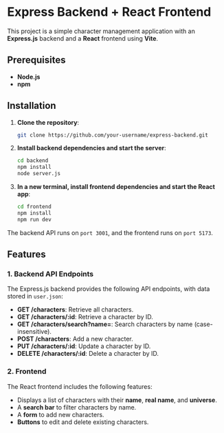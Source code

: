 # Express Backend + React Frontend

This project is a simple character management application with an **Express.js** backend and a **React** frontend using **Vite**.

## Prerequisites

- **Node.js**
- **npm**

## Installation

1. **Clone the repository**:
   ```sh
   git clone https://github.com/your-username/express-backend.git
   ```

2. **Install backend dependencies and start the server**:
   ```sh
   cd backend
   npm install
   node server.js
   ```

3. **In a new terminal, install frontend dependencies and start the React app**:
   ```sh
   cd frontend
   npm install
   npm run dev
   ```

The backend API runs on `port 3001`, and the frontend runs on `port 5173`.

## Features

### 1. Backend API Endpoints

The Express.js backend provides the following API endpoints, with data stored in `user.json`:

- **GET /characters**: Retrieve all characters.
- **GET /characters/:id**: Retrieve a character by ID.
- **GET /characters/search?name=**: Search characters by name (case-insensitive).
- **POST /characters**: Add a new character.
- **PUT /characters/:id**: Update a character by ID.
- **DELETE /characters/:id**: Delete a character by ID.

### 2. Frontend

The React frontend includes the following features:

- Displays a list of characters with their **name**, **real name**, and **universe**.
- A **search bar** to filter characters by name.
- A **form** to add new characters.
- **Buttons** to edit and delete existing characters.
